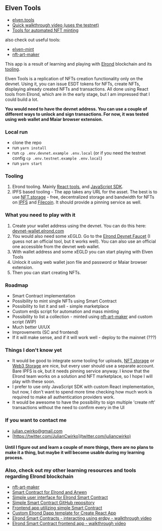 ## Elven Tools

- [elven.tools](https://www.elven.tools)
- [Quick walkthrough video (uses the testnet)](https://youtu.be/EyND_L37Pac)
- [Tools for automated NFT minting](https://www.julian.io/articles/elven-nft-tools.html)

also check out useful tools:
- [elven-mint](https://github.com/juliancwirko/elven-mint)
- [nft-art-maker](https://github.com/juliancwirko/nft-art-maker)

This app is a result of learning and playing with [Elrond](https://elrond.com/) blockchain and its [tooling](https://github.com/ElrondNetwork).

Elven Tools is a replication of NFTs creation functionality only on the devnet. Using it, you can issue ESDT tokens for NFTs, create NFTs, displaying already created NFTs and transactions. All done using React tools from Elrond, which are in the early stage, but I am impressed that I could build a lot.

**You would need to have the devnet address. You can use a couple of different ways to unlock and sign transactions. For now, it was tested using web wallet and Maiar browser extension.**

### Local run

- clone the repo
- run `yarn install`
- run `cp .env.devnet.example .env.local` (or if you need the testnet config `cp .env.testnet.example .env.local`)
- run `yarn start`

### Tooling

1. Elrond tooling. Mainly [React tools](https://www.npmjs.com/package/@elrondnetwork/dapp), and [JavaScript SDK](https://www.npmjs.com/package/@elrondnetwork/erdjs).
2. IPFS based tooling - The app takes any URL for the asset. The best is to use [NFT.storage](https://nft.storage/) - free, decentralized storage and bandwidth for NFTs on [IPFS](https://ipfs.io/) and [Filecoin](https://filecoin.io/). It should provide a pinning service as well.

### What you need to play with it

1. Create your wallet address using the devnet. You can do this here: [devnet-wallet.elrond.com](https://devnet-wallet.elrond.com/)
2. You would also need some xEGLD. Go to the [Elrond Devnet Faucet](https://r3d4.fr/elrond/devnet) (I guess not an official tool, but it works well). You can also use an official one accessible from the devnet web wallet.
3. With wallet address and some xEGLD you can start playing with Elven Tools
4. Unlock it using web wallet json file and password or Maiar browser extension.
5. Then you can start creating NFTs.

### Roadmap
- Smart Contract implementation
- Possibility to mint single NFTs using Smart Contract
- Possibility to list it and sell - simple marketplace
- Custom erdjs script for automation and mass minting
- Possibility to list a collection - minted using [nft-art-maker](https://github.com/juliancwirko/nft-art-maker) and custom script (WIP)
- Much better UI/UX
- Improvements (SC and frontend)
- If it will make sense, and if it will work well - deploy to the mainnet (???)

### Things I don't know yet
- It would be good to integrate some tooling for uploads, [NFT.storage](https://nft.storage/) or [Web3 Storage](https://web3.storage/) are nice, but every user should use a separate account. Bare IPFS is ok, but it needs pinning service anyway. I know that the Elrond team works on a solution and NFT marketplace, so I hope I will play with these soon.
- I prefer to use only JavaScript SDK with custom React implementation, but now, I don't want to spend more time checking how much work is required to make all authentication providers work.
- It would be awesome to have the possibility to sign multiple 'create nft' transactions without the need to confirm every in the UI

### If you want to contact me
- julian.cwirko@gmail.com
- [https://twitter.com/JulianCwirko](twitter.com/juliancwirko)

#### Until I figure out and learn a couple of more things, there are no plans to make it a thing, but maybe it will become usable during my learning process.

### Also, check out my other learning resources and tools regarding Elrond blockchain

- [nft-art-maker](https://github.com/juliancwirko/nft-art-maker)
- [Smart Contract for Elrond and Arwen](https://www.julian.io/articles/elrond-smart-contracts.html)
- [Simple user interface for Elrond Smart Contract](https://www.julian.io/articles/elrond-dapp-ui.html)
- [Simple Smart Contract GitHub repository](https://github.com/juliancwirko/elrond-simple-sc)
- [Frontend app utilizing simple Smart Contract](https://github.com/juliancwirko/elrond-simple-sc-frontend-app)
- [Custom Elrond Dapp template for Create React App](https://github.com/juliancwirko/cra-template-elrond-dapp)
- [Elrond Smart Contracts - interacting using erdpy - walkthrough video](https://youtu.be/mIsNI7ZxQRM)
- [Elrond Smart Contract frontend app - walkthrough video](https://youtu.be/Sjpj7Btasgs)
